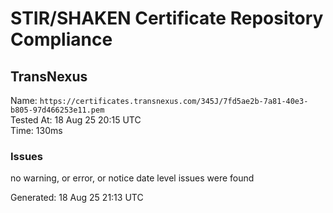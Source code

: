 # STIR/SHAKEN Certificate Repository Compliance

## TransNexus

Name: `https://certificates.transnexus.com/345J/7fd5ae2b-7a81-40e3-b805-97d466253e11.pem`\
Tested At: 18 Aug 25 20:15 UTC\
Time: 130ms

### Issues

no warning, or error, or notice date level issues were found

Generated: 18 Aug 25 21:13 UTC